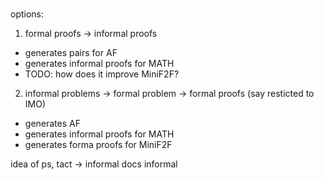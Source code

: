 #

options:
1. formal proofs -> informal proofs
  - generates pairs for AF
  - generates informal proofs for MATH
  - TODO: how does it improve MiniF2F?
2. informal problems -> formal problem -> formal proofs (say resticted to IMO)
  - generates AF
  - generates informal proofs for MATH
  - generates forma proofs for MiniF2F

idea of ps, tact -> informal docs informal 
